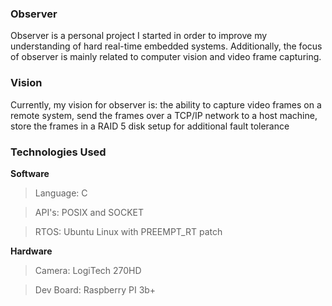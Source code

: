### Observer
Observer is a personal project I started in order to improve my understanding of hard real-time embedded systems. 
Additionally, the focus of observer is mainly related to computer vision and video frame capturing.

### Vision
Currently, my vision for observer is: the ability to capture video frames on a remote system, 
send the frames over a TCP/IP network to a host machine, store the frames in a RAID 5 disk setup
for additional fault tolerance

### Technologies Used
**Software**

> Language:      C

> API's:         POSIX and SOCKET

> RTOS:          Ubuntu Linux with PREEMPT_RT patch

**Hardware**

>  Camera:       LogiTech 270HD
 
>  Dev Board:    Raspberry PI 3b+

